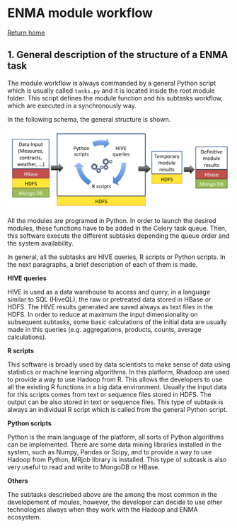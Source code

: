 # ENMA module workflow

[Return home](../README.md)

## 1. General description of the structure of a ENMA task

The module workflow is always commanded by a general Python script which is usually called `tasks.py` and it is located inside the root module folder. This script defines the module function and his subtasks workflow, which are executed in a synchronously way.

In the following schema, the general structure is shown.

![ENMA Architecture](../pictures/modules_general_structure.png)


All the modules are programed in Python. In order to launch the desired modules, these functions have to be added in the Celery task queue. Then, this software execute the different subtasks depending the queue order and the system availability.

In general, all the subtasks are HIVE queries, R scripts or Python scripts. In the next paragraphs, a brief description of each of them is made.

**HIVE queries**

HIVE is used as a data warehouse to access and query, in a language similar to SQL (HiveQL), the raw or pretreated data stored in HBase or HDFS. The HIVE results generated are saved always as text files in the HDFS. In order to reduce at maximum the input dimensionality on subsequent subtasks, some basic calculations of the initial data are usually made in this queries (e.g. aggregations, products, counts, average calculations).


**R scripts**

This software is broadly used by data scientists to make sense of data using statistics or machine learning algorithms. In this platform,  Rhadoop are used to provide a way to use Hadoop from R. This allows the developers to use all the existing R functions in a big data environment. Usually the input data for this scripts comes from text or sequence files stored in HDFS. The output can be also stored in text or sequence files. This type of subtask is always an individual R script which is called from the general Python script.

**Python scripts**

Python is the main language of the platform, all sorts of Python algorithms can be implemented. There are some data mining libraries installed in the system, such as Numpy, Pandas or Scipy, and to provide a way to use Hadoop from Python, MRjob library is installed. This type of subtask is also very useful to read and write to MongoDB or HBase.

**Others**

The subtasks descriebed above are the among the most common in the developement of moules, however, the developer can decide to use other technologies always when they work with the Hadoop and ENMA ecosystem.
